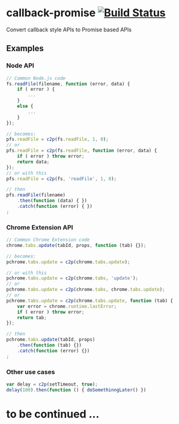 # callback-promise [![Build Status](https://travis-ci.org/duzun/callback-promise.svg?branch=master)](https://travis-ci.org/duzun/callback-promise)
Convert callback style APIs to Promise based APIs

## Examples

### Node API

```javascript
// Common Node.js code
fs.readFile(filename, function (error, data) {
    if ( error ) {
        ...
    }
    else {
        ...
    }
});

// becomes:
pfs.readFile = c2p(fs.readFile, 1, 0);
// or
pfs.readFile = c2p(fs.readFile, function (error, data) {
    if ( error ) throw error;
    return data;
});
// or with this
pfs.readFile = c2p(fs, 'readFile', 1, 0);

// then
pfs.readFile(filename)
    .then(function (data) { })
    .catch(function (error) { })
;
```

### Chrome Extension API

```javascript
// Common Chrome Extension code
chrome.tabs.update(tabId, props, function (tab) {});

// becomes:
pchrome.tabs.update = c2p(chrome.tabs.update);

// or with this
pchrome.tabs.update = c2p(chrome.tabs, 'update');
// or
pchrome.tabs.update = c2p(chrome.tabs, chrome.tabs.update);
// or
pchrome.tabs.update = c2p(chrome.tabs.update, function (tab) {
    var error = chrome.runtime.lastError;
    if ( error ) throw error;
    return tab;
});

// then
pchrome.tabs.update(tabId, props)
    .then(function (tab) {})
    .catch(function (error) {})
;
```

### Other use cases

```javascript
var delay = c2p(setTimeout, true);
delay(100).then(function () { doSomethinngLater() })
```

# to be continued ...

